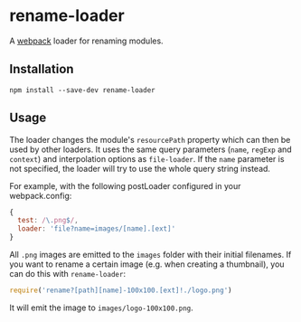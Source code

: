 # rename-loader

A [webpack](http://webpack.github.io/) loader for renaming modules.

## Installation

`npm install --save-dev rename-loader`

## Usage

The loader changes the module's `resourcePath` property which can then be used by other loaders. It uses the same query parameters (`name`, `regExp` and `context`) and interpolation options as `file-loader`. If the `name` parameter is not specified, the loader will try to use the whole query string instead.

For example, with the following postLoader configured in your webpack.config:

```javascript
{
  test: /\.png$/,
  loader: 'file?name=images/[name].[ext]'
}
```

All `.png` images are emitted to the `images` folder with their initial filenames. If you want to rename a certain image (e.g. when creating a thumbnail), you can do this with `rename-loader`:

```javascript
require('rename?[path][name]-100x100.[ext]!./logo.png')
```

It will emit the image to `images/logo-100x100.png`.

